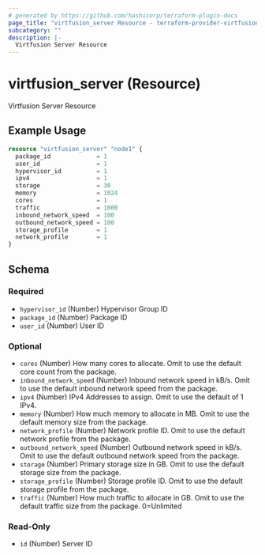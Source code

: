 ```yaml
---
# generated by https://github.com/hashicorp/terraform-plugin-docs
page_title: "virtfusion_server Resource - terraform-provider-virtfusion"
subcategory: ""
description: |-
  Virtfusion Server Resource
---
```


# virtfusion_server (Resource)

Virtfusion Server Resource

## Example Usage

```terraform
resource "virtfusion_server" "node1" {
  package_id             = 1
  user_id                = 1
  hypervisor_id          = 1
  ipv4                   = 1
  storage                = 30
  memory                 = 1024
  cores                  = 1
  traffic                = 1000
  inbound_network_speed  = 100
  outbound_network_speed = 100
  storage_profile        = 1
  network_profile        = 1
}
```

<!-- schema generated by tfplugindocs -->
## Schema

### Required

- `hypervisor_id` (Number) Hypervisor Group ID
- `package_id` (Number) Package ID
- `user_id` (Number) User ID

### Optional

- `cores` (Number) How many cores to allocate. Omit to use the default core count from the package.
- `inbound_network_speed` (Number) Inbound network speed in kB/s. Omit to use the default inbound network speed from the package.
- `ipv4` (Number) IPv4 Addresses to assign. Omit to use the default of 1 IPv4.
- `memory` (Number) How much memory to allocate in MB. Omit to use the default memory size from the package.
- `network_profile` (Number) Network profile ID. Omit to use the default network profile from the package.
- `outbound_network_speed` (Number) Outbound network speed in kB/s. Omit to use the default outbound network speed from the package.
- `storage` (Number) Primary storage size in GB. Omit to use the default storage size from the package.
- `storage_profile` (Number) Storage profile ID. Omit to use the default storage profile from the package.
- `traffic` (Number) How much traffic to allocate in GB. Omit to use the default traffic size from the package. 0=Unlimited

### Read-Only

- `id` (Number) Server ID
